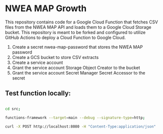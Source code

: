 # NWEA MAP Growth

This repository contains code for a Google Cloud Function that fetches CSV files from the NWEA MAP API and loads them to a Google Cloud Storage bucket. This repository is meant to be forked and configured to utilize GitHub Actions to deploy a Cloud Function to Google Cloud.

1. Create a secret nwea-map-password that stores the NWEA MAP password
2. Create a GCS bucket to store CSV extracts
3. Create a service account
4. Grant the service account Storage Object Creator to the bucket
5. Grant the service account Secret Manager Secret Accessor to the secret


## Test function locally:

```bash

cd src;

functions-framework --target=main --debug --signature-type=http;

curl -X POST http://localhost:8080 -H "Content-Type:application/json"

```
